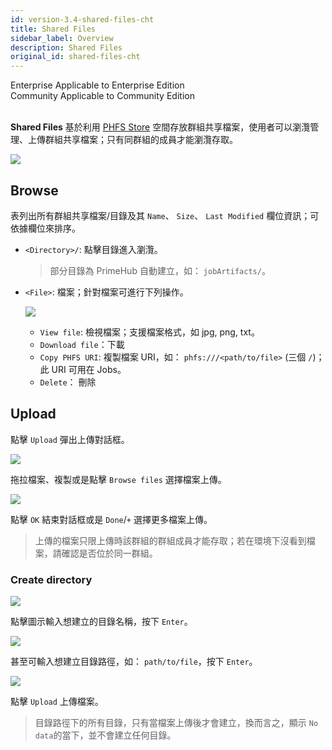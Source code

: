 ```yaml
---
id: version-3.4-shared-files-cht
title: Shared Files
sidebar_label: Overview
description: Shared Files
original_id: shared-files-cht
---
```


<div class="label-sect">
  <div class="ee-only tooltip">Enterprise
    <span class="tooltiptext">Applicable to Enterprise Edition</span>
  </div>
  <div class="ce-only tooltip">Community
    <span class="tooltiptext">Applicable to Community Edition</span>
  </div>
</div>
<BR>

**Shared Files** 基於利用 [PHFS Store](quickstart/nb-data-store-cht#phfs-storage) 空間存放群組共享檔案，使用者可以瀏灠管理、上傳群組共享檔案；只有同群組的成員才能瀏灠存取。

![](assets/shared-file-list.png)

## Browse

表列出所有群組共享檔案/目錄及其 `Name`、 `Size`、 `Last Modified` 欄位資訊；可依據欄位來排序。

+ `<Directory>/`: 點擊目錄進入瀏灠。

  > 部分目錄為 PrimeHub 自動建立，如： `jobArtifacts/`。

+ `<File>`: 檔案；針對檔案可進行下列操作。
  
  ![](assets/shared-file-actions.png)

  + `View file`: 檢視檔案；支援檔案格式，如 jpg, png, txt。
  + `Download file`：下載
  + `Copy PHFS URI`: 複製檔案 URI，如： `phfs:///<path/to/file>` (三個 `/`)；此 URI 可用在 Jobs。
  + `Delete`： 刪除

## Upload

點擊 `Upload` 彈出上傳對話框。

![](assets/files-uploader.png)

拖拉檔案、複製或是點擊 `Browse files` 選擇檔案上傳。

![](assets/files-uploaded.png)

點擊 `OK` 結束對話框或是 `Done`/`+` 選擇更多檔案上傳。

> 上傳的檔案只限上傳時該群組的群組成員才能存取；若在環境下沒看到檔案，請確認是否位於同一群組。

### Create directory

![](assets/shared-file-directory-icon.png)

點擊圖示輸入想建立的目錄名稱，按下 `Enter`。

![](assets/shared-file-create-directory.png)

甚至可輸入想建立目錄路徑，如： `path/to/file`，按下 `Enter`。

![](assets/shared-file-directory-path.png)

點擊 `Upload` 上傳檔案。

> 目錄路徑下的所有目錄，只有當檔案上傳後才會建立，換而言之，顯示 `No data`的當下，並不會建立任何目錄。
